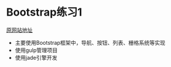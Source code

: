 # Bootstrap练习1
[原网站地址](http://www.timyo.com/)

- 主要使用Bootstrap框架中，导航、按钮、列表、栅格系统等实现
- 使用gulp管理项目
- 使用jade引擎开发